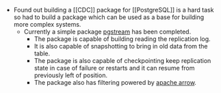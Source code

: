 - Found out building a [[CDC]] package for [[PostgreSQL]] is a hard task so had to build a package which can be used as a base for building more complex systems.
	- Currently a simple package [pgstream](https://github.com/ArkamFahry/pgstream) has been completed.
		- The package is capable of building reading the replication log.
		- It is also capable of snapshotting to bring in old data from the table.
		- The package is also capable of checkpointing keep replication state in case of failure or restarts and it can resume from previously left of position.
		- The package also has filtering powered by [apache arrow](https://arrow.apache.org/).